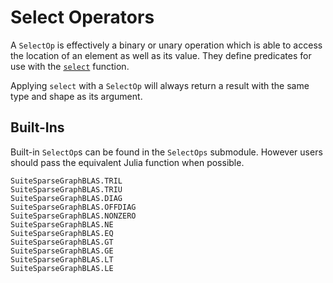 # Select Operators

A `SelectOp` is effectively a binary or unary operation which is able to access the location of an element as well as its value.
They define predicates for use with the [`select`](@ref) function.

Applying `select` with a `SelectOp` will always return a result with the same type and shape as its argument.

## Built-Ins

Built-in `SelectOp`s can be found in the `SelectOps` submodule. However users should pass the equivalent Julia function when possible.

```@docs
SuiteSparseGraphBLAS.TRIL
SuiteSparseGraphBLAS.TRIU
SuiteSparseGraphBLAS.DIAG
SuiteSparseGraphBLAS.OFFDIAG
SuiteSparseGraphBLAS.NONZERO
SuiteSparseGraphBLAS.NE
SuiteSparseGraphBLAS.EQ
SuiteSparseGraphBLAS.GT
SuiteSparseGraphBLAS.GE
SuiteSparseGraphBLAS.LT
SuiteSparseGraphBLAS.LE
```